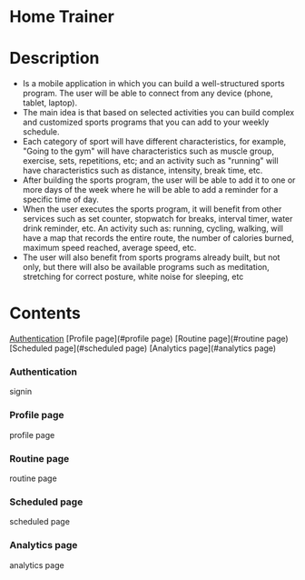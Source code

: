 # Home Trainer

# Description

  - Is a mobile application in which you can build a well-structured sports program. The user will be able to connect from any device (phone, tablet, laptop).
  - The main idea is that based on selected activities you can build complex and customized sports programs that you can add to your weekly schedule.
  - Each category of sport will have different characteristics, for example, "Going to the gym" will have characteristics such as muscle group, exercise, sets, repetitions, etc; and an activity such as "running" will have characteristics such as distance, intensity, break time, etc.
  - After building the sports program, the user will be able to add it to one or more days of the week where he will be able to add a reminder for a specific time of day.
  - When the user executes the sports program, it will benefit from other services such as set counter, stopwatch for breaks, interval timer, water drink reminder, etc. An activity such as: running, cycling, walking, will have a map that records the entire route, the number of calories burned, maximum speed reached, average speed, etc.
  - The user will also benefit from sports programs already built, but not only, but there will also be available programs such as meditation, stretching for correct posture, white noise for sleeping, etc

# Contents

[Authentication](#authentication)
[Profile page](#profile page)
[Routine page](#routine page)
[Scheduled page](#scheduled page)
[Analytics page](#analytics page)

### Authentication
signin

### Profile page
profile page

### Routine page
routine page

### Scheduled page
scheduled page

### Analytics page
analytics page
